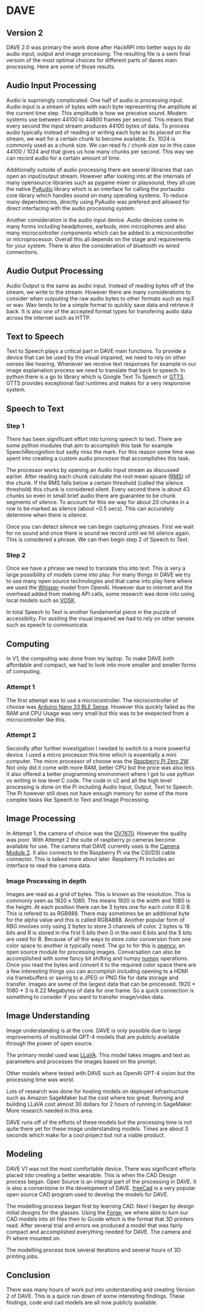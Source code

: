 # DAVE 

## Version 2

DAVE 2.0 was primary the work done after HackRPI into better ways to do audio input, output and image processing.
The resulting file is a semi final version of the most optimal choices for different parts of daves main processing.
Here are some of those results.

## Audio Input Processing

Audio is suprisingly complicated. One half of audio is processing input. Audio input is a stream of bytes with each byte representing the
amplitute at the current time step. This amplitude is how we preceive sound. Modern systems use between 44100 to 44800 frames per second. 
This means that every second the input stream produces 44100 bytes of data. To process audio typically instead of reading or writing each byte as its placed on the stream, we wait for a certain chunk to become available. Ex. 1024 is commonly used as a chunk size. We can read fs / chunk size so in this case 44100 / 1024 and that gives us how many chunks per second. This way we can record audio for a certain amount of time.

Additionally outside of audio processing there are several libraries that can open an input/output stream. However after looking into at the internals of many opensource libraries such as pygame mixer or playsound, they all use the native [PyAudio](https://people.csail.mit.edu/hubert/pyaudio/) library which is an interface for calling the portaudio core library which handles sound on many operating systems. To reduce many dependencies, directly using PyAudio was prefered and allowed for direct interfacing with the audio processing system.

Another consideration is the audio input device. Audio devices come in many forms including headphones, earbuds, mini microphones and also many microcontroller components which can be added to a microcontroller or microprocessor. Overall this all depends on the stage and requirements for your system. There is also the consideration of bluetooth vs wired connections.

## Audio Output Processing

Audio Output is the same as audio input. Instead of reading bytes off of the stream, we write to the stream. However there are many considerations to consider when outputing the raw audio bytes to other formats such as mp3 or wav. Wav tends to be a simple format to quickly save data and retrieve it back. It is also one of the accepted format types for transfering audio data across the internet such as HTTP. 

## Text to Speech

Text to Speech plays a critical part in DAVE main functions. To provide a device that can be used by the visual impaired, we need to rely on other senses like hearing. Whenever we receive text responses for example in our image explaination process we need to translate that back to speech. In python there is a go to library which is Google Text To Speech or [GTTS](https://github.com/pndurette/gTTS). GTTS provides exceptional fast runtimes and makes for a very responsive system.

## Speech to Text

### Step 1

There has been significant effort into turning speech to text. There are some python modules that aim to accomplish this task for example SpeechRecognition but sadly miss the mark. For this reason some time was spent into creating a custom audio processor that accomplishes this task. 

The processor works by opening an Audio Input stream as discussed earlier. After reading each chunk calculate the root mean spuare ([RMS](https://en.wikipedia.org/wiki/Root_mean_square)) of the chunk. If the RMS falls below a certain threshold (called the silence threshold) this chunk is considered silent. Every second there is about 43 chunks so even in small brief audio there are guarantee to be chunk segments of silence. To account for this we way for about 20 chunks in a row to be marked as silence (about ~0.5 secs). This can accurately determine when there is silence.

Once you can detect silence we can begin capturing phrases. First we wait for no sound and once there is sound we record until we hit silence again. This is considered a phrase. We can then begin step 2 of Speech to Text.

### Step 2

Once we have a phrase we need to translate this into text. This is very a large possibility of models come into play. For many things in DAVE we try to use many open source technologies and that came into play here where we used the [Whisper](https://openai.com/research/whisper) model from OpenAI. However due to internet and the overhead added from making API calls, some research was done into using local models such as [VOSK](https://alphacephei.com/vosk/). 

In total Speech to Text is another fundamental piece in the puzzle of accessiblity. For assiting the visual impaired we had to rely on other senses such as speech to communicate.

## Computing

In V1, the computing was done from my laptop. To make DAVE both affordable and compact, we had to look into more smaller and smaller forms of computing. 

### Attempt 1

The first attempt was to use a microcontroller. The microcontroller of choose was [Arduino Nano 33 BLE Sense](https://store-usa.arduino.cc/products/arduino-nano-33-ble-sense). However this quickly failed as the RAM and CPU Usage was very small but this was to be exepected from a microcontroller like this. 

### Attempt 2

Secondly after further investigation I needed to switch to a more powerful device. I used a micro processor this time which is essentially a mini computer. The micro processor of choose was the [Raspberry Pi Zero 2W](https://www.raspberrypi.com/products/raspberry-pi-zero-2-w/). Not only did it come with more RAM, better CPU but the price was also less. It also offered a better programming environment where I got to use python vs writing in low level C code. The code in v2 and all the high level processing is done on the Pi including Audio Input, Output, Text to Speech. The Pi however still does not have enough memory for some of the more complex tasks like Speech to Text and Image Processing.

## Image Processing

In Attempt 1, the camera of choice was the [OV7670](https://web.mit.edu/6.111/www/f2016/tools/OV7670_2006.pdf). However the quality was poor. With Attempt 2 the suite of raspberry pi cameras become available for use. The camera that DAVE currently uses is the [Camera Module 2](https://www.raspberrypi.com/products/camera-module-v2/). It also connects to the Raspberry Pi via the CSI/DSI cable connector. This is talked more about later. Raspberry Pi includes an interface to read the camera data.

### Image Processing in depth

Images are read as a grid of bytes. This is known as the resolution. This is commonly seen as 1920 x 1080. This means 1920 is the width and 1080 is the height. At each position there can be 3 bytes one for each color R G B. This is refered to as RGB888. There may sometimes be an additional byte for the alpha value and this is called RGBA888. Another popular form of RBG involves only using 2 bytes to store 3 channels of color. 2 bytes is 16 bits and R is stored in the first 5 bits then G in the next 6 bits and the 5 bits are used for B. Because of all the ways to store color conversion from one color space to another is typically need. The go to for this is [opencv](https://opencv.org/), an open source module for processing images. Conversation can also be accomplished with some fancy bit shifting and numpy [numpy](https://numpy.org/) operations. Once you read the bytes and convert it to the required color space there are a few interesting things you can accomplish including opening to a HDMI via framebuffers or saving to a JPEG or PNG file for data storage and transfer. Images are some of the largest data that can be processed. 1920 * 1080 * 3 is 6.22 Megabytes of data for one frame. So a quick connection is something to consider if you want to transfer image/video data.

## Image Understanding 

Image understanding is at the core. DAVE is only possible due to large improvements of multimodal GPT-4 models that are publicly available through the power of open source. 

The primary model used was [LLaVA](https://llava-vl.github.io/). This model takes images and text as parameters and processes the images based on the prompt. 

Other models where tested with DAVE such as OpenAI GPT-4 vision but the processing time was worst.

Lots of research was done for hosting models on deployed infrastructure such as Amazon SageMaker but the cost where too great. Running and building LLaVA cost almost 30 dollars for 2 hours of running in SageMaker. More research needed in this area.

DAVE runs off of the efforts of these models but the processing time is not quite there yet for these image understanding models. Times are about 3 seconds which make for a cool project but not a viable product.

## Modeling

DAVE V1 was not the most comfortable device. There was significant efforts placed into creating a better wearable. This is when the CAD Design process began. Open Source is an integral part of the processing in DAVE. It is also a cornerstone in the development of DAVE. [freeCad](https://www.freecad.org/) is a very popular open source CAD program used to develop the models for DAVE.

The modelling process began first by learning CAD. Next I began by design initial designs for the glasses. Using the [Forge](https://www.rpiforge.dev/), we where able to turn our CAD models into stl files then to Gcode which is the format that 3D printers read. After several trial and errors we produced a model that was fairly compact and accomplished everything needed for DAVE. The camera and Pi where mounted on. 

The modelling process took several iterations and several hours of 3D printing jobs. 

## Conclusion

There was many hours of work put into understanding and creating Version 2 of DAVE. This is a quick run down of some interesting findings. These findings, code and cad models are all now publicly available.